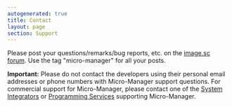 ```yaml
---
autogenerated: true
title: Contact
layout: page
section: Support
---
```


Please post your questions/remarks/bug reports, etc. on the [image.sc
forum](https://image.sc). Use the tag "micro-manager" for all your
posts.

**Important:** Please do not contact the developers using their personal
email addresses or phone numbers with Micro-Manager support questions.
For commercial support for Micro-Manager, please contact one of the
[System Integrators](System_Integrators "wikilink") or [Programming
Services](Programming_Services "wikilink") supporting Micro-Manager.

